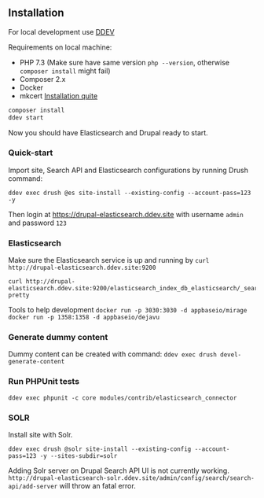 ## Installation

For local development use [DDEV](https://github.com/drud/ddev)

Requirements on local machine:
- PHP 7.3 (Make sure have same version `php --version`, otherwise `composer install` might fail)
- Composer 2.x
- Docker
- mkcert [Installation quite](https://ddev.readthedocs.io/en/stable/#installationupgrade-script-linux-and-macos)

```sh
composer install
ddev start
```

Now you should have Elasticsearch and Drupal ready to start.


### Quick-start

Import site, Search API and Elasticsearch configurations by running Drush command:
```
ddev exec drush @es site-install --existing-config --account-pass=123 -y
```

Then login at https://drupal-elasticsearch.ddev.site with username `admin` and password `123`


### Elasticsearch

Make sure the Elasticsearch service is up and running by `curl http://drupal-elasticsearch.ddev.site:9200`

```
curl http://drupal-elasticsearch.ddev.site:9200/elasticsearch_index_db_elasticsearch/_search\?pretty
```

Tools to help development
`docker run -p 3030:3030 -d appbaseio/mirage`
`docker run -p 1358:1358 -d appbaseio/dejavu`

### Generate dummy content

Dummy content can be created with command:
`ddev exec drush devel-generate-content`

### Run PHPUnit tests

`ddev exec phpunit -c core modules/contrib/elasticsearch_connector`

### SOLR

Install site with Solr.

```
ddev exec drush @solr site-install --existing-config --account-pass=123 -y --sites-subdir=solr
```

Adding Solr server on Drupal Search API UI is not currently working.
`http://drupal-elasticsearch-solr.ddev.site/admin/config/search/search-api/add-server` will throw an fatal error.
